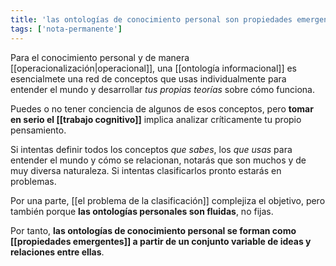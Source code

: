 ```yaml
---
title: 'las ontologías de conocimiento personal son propiedades emergentes'
tags: ['nota-permanente']
---
```


Para el conocimiento personal y de manera [[operacionalización|operacional]], una [[ontología informacional]] es esencialmete una red de conceptos que usas individualmente para entender el mundo y desarrollar *tus propias teorías* sobre cómo funciona.

Puedes o no tener conciencia de algunos de esos conceptos, pero **tomar en serio el [[trabajo cognitivo]]** implica analizar críticamente tu propio pensamiento.

Si intentas definir todos los conceptos *que sabes*, los *que usas* para entender el mundo y cómo se relacionan, notarás que son muchos y de muy diversa naturaleza. Si intentas clasificarlos pronto estarás en problemas.

Por una parte, [[el problema de la clasificación]] complejiza el objetivo, pero también porque **las ontologías personales son fluidas**, no fijas. 

Por tanto, **las ontologías de conocimiento personal se forman como [[propiedades emergentes]] a partir de un conjunto variable de ideas y relaciones entre ellas**. 

